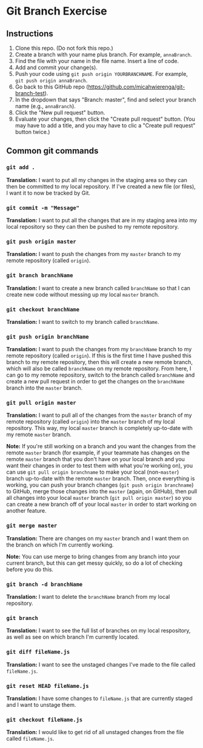 # Git Branch Exercise

## Instructions

1. Clone this repo. (Do not fork this repo.)
2. Create a branch with your name plus branch. For example, `annaBranch`.
3. Find the file with your name in the file name. Insert a line of code.
4. Add and commit your change(s).
5. Push your code using `git push origin YOURBRANCHNAME`. For example, `git push origin annaBranch`.
6. Go back to this GitHub repo (https://github.com/micahwierenga/git-branch-test).
7. In the dropdown that says "Branch: master", find and select your branch name (e.g., `annaBranch`).
8. Click the "New pull request" button.
9. Evaluate your changes, then click the "Create pull request" button. (You may have to add a title, and you may have to clic a "Create pull request" button twice.)

## Common git commands

### `git add .`
**Translation:** I want to put all my changes in the staging area so they can then be committed to my local repository. If I've created a new file (or files), I want it to now be tracked by Git.

### `git commit -m "Message"`
**Translation:** I want to put all the changes that are in my staging area into my local repository so they can then be pushed to my remote repository.

### `git push origin master`
**Translation:** I want to push the changes from my `master` branch to my remote repository (called `origin`).

### `git branch branchName`
**Translation:** I want to create a new branch called `branchName` so that I can create new code without messing up my local `master` branch.

### `git checkout branchName`
**Translation:** I want to switch to my branch called `branchName`.

### `git push origin branchName`
**Translation:** I want to push the changes from my `branchName` branch to my remote repository (called `origin`). If this is the first time I have pushed this branch to my remote repository, then this will create a new remote branch, which will also be called `branchName` on my remote repository. From here, I can go to my remote repository, switch to the branch called `branchName` and create a new pull request in order to get the changes on the `branchName` branch into the `master` branch.

### `git pull origin master`
**Translation:** I want to pull all of the changes from the `master` branch of my remote repository (called `origin`) into the `master` branch of my local repository. This way, my local `master` branch is completely up-to-date with my remote `master` branch.

**Note:** If you're still working on a branch and you want the changes from the remote `master` branch (for example, if your teammate has changes on the remote `master` branch that you don't have on your local branch and you want their changes in order to test them with what you're working on), you can use `git pull origin branchname` to make your local (non-`master`) branch up-to-date with the remote `master` branch. Then, once everything is working, you can push your branch changes (`git push origin branchname`) to GitHub, merge those changes into the `master` (again, on GitHub), then pull all changes into your local `master` branch (`git pull origin master`) so you can create a new branch off of your local `master` in order to start working on another feature.

### `git merge master`
**Translation:** There are changes on my `master` branch and I want them on the branch on which I'm currently working.

**Note:** You can use merge to bring changes from any branch into your current branch, but this can get messy quickly, so do a lot of checking before you do this.

### `git branch -d branchName`
**Translation:** I want to delete the `branchName` branch from my local repository.

### `git branch`
**Translation:** I want to see the full list of branches on my local respository, as well as see on which branch I'm currently located.

### `git diff fileName.js`
**Translation:** I want to see the unstaged changes I've made to the file called `fileName.js`.

### `git reset HEAD fileName.js`
**Translation:** I have some changes to `fileName.js` that are currently staged and I want to unstage them.

### `git checkout fileName.js`
**Translation:** I would like to get rid of all unstaged changes from the file called `fileName.js`.
